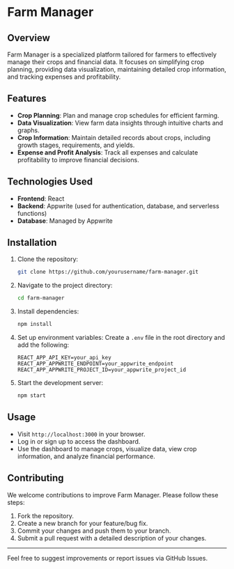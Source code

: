 # Farm Manager

## Overview
Farm Manager is a specialized platform tailored for farmers to effectively manage their crops and financial data. It focuses on simplifying crop planning, providing data visualization, maintaining detailed crop information, and tracking expenses and profitability.

## Features
- **Crop Planning**: Plan and manage crop schedules for efficient farming.
- **Data Visualization**: View farm data insights through intuitive charts and graphs.
- **Crop Information**: Maintain detailed records about crops, including growth stages, requirements, and yields.
- **Expense and Profit Analysis**: Track all expenses and calculate profitability to improve financial decisions.

## Technologies Used
- **Frontend**: React
- **Backend**: Appwrite (used for authentication, database, and serverless functions)
- **Database**: Managed by Appwrite

## Installation

1. Clone the repository:
   ```bash
   git clone https://github.com/yourusername/farm-manager.git
   ```

2. Navigate to the project directory:
   ```bash
   cd farm-manager
   ```

3. Install dependencies:
   ```bash
   npm install
   ```

4. Set up environment variables:
   Create a `.env` file in the root directory and add the following:
   ```env
   REACT_APP_API_KEY=your_api_key
   REACT_APP_APPWRITE_ENDPOINT=your_appwrite_endpoint
   REACT_APP_APPWRITE_PROJECT_ID=your_appwrite_project_id
   ```

5. Start the development server:
   ```bash
   npm start
   ```

## Usage
- Visit `http://localhost:3000` in your browser.
- Log in or sign up to access the dashboard.
- Use the dashboard to manage crops, visualize data, view crop information, and analyze financial performance.

## Contributing
We welcome contributions to improve Farm Manager. Please follow these steps:
1. Fork the repository.
2. Create a new branch for your feature/bug fix.
3. Commit your changes and push them to your branch.
4. Submit a pull request with a detailed description of your changes.

---
Feel free to suggest improvements or report issues via GitHub Issues.
